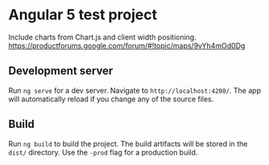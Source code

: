 # Angular 5 test project
Include charts from Chart.js and client width positioning.
https://productforums.google.com/forum/#!topic/maps/9vYh4mOd0Dg


## Development server

Run `ng serve` for a dev server. Navigate to `http://localhost:4200/`. The app will automatically reload if you change any of the source files.

## Build

Run `ng build` to build the project. The build artifacts will be stored in the `dist/` directory. Use the `-prod` flag for a production build.

